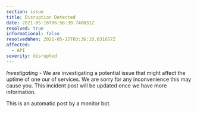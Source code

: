 ```yaml
---
section: issue
title: Disruption Detected
date: 2021-05-16T06:56:39.740031Z
resolved: true
informational: false
resolvedWhen: 2021-05-15T03:36:10.031657Z
affected:
  - API
severity: disrupted
---
```

*Investigating* - We are investigating a potential issue that might affect the uptime of one our of services. We are sorry for any inconvenience this may cause you. This incident post will be updated once we have more information.

This is an automatic post by a monitor bot.
        
